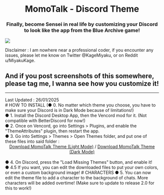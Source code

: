<h1 align="center">MomoTalk - Discord Theme</span></h1>
<h3 align="center">Finally, become Sensei in real life by customizing your Discord to look like the app from the Blue Archive game!</h3>

<img align="center" src="https://miyakukage.github.io/discord-momotalk/misc/light.png">

<p>Disclaimer : I am nowhere near a professional coder, if you encounter any issues, please let me know on Twitter @KageMiyaku, or on Reddit u/MiyakuKage.</p>
<h2>And if you post screenshots of this somewhere, please tag me, I wanna see how you customize it!</h2>
<hr>
Last Updated : 26/01/2025<br>
# HOW TO INSTALL
(● 0. No matter which theme you choose, you have to make sure your Discord is in Dark Mode because of limitations!)<br>
● 1. Install the Discord Desktop App, then the Vencord mod for it. (Not compatible with BetterDiscord for now!)<br>
● 2. Once on Vencord, go into Settings > Plugins, and enable the "ThemeAttributes" plugin, then restart the app.<br>
● 3. Go into Settings > Themes > Open Themes folder, and put one of these files into said folder :<br>
      <center>
        <a href="https://github.com/MiyakuKage/discord-momotalk/releases/download/real/Momotalk.theme.css">Download MomoTalk Theme (Light Mode)</a> / 
        <a href="https://github.com/MiyakuKage/discord-momotalk/releases/download/real/Momotalk-DarkMode.theme.css">Download MomoTalk Theme (Dark Mode)</a>
    </center><br>
● 4. On Discord, press the "Load Missing Themes" button, and enable it!<br>
● 4.5 If you want, you can edit the downloaded files to put your own colors, or even a custom background image!
# CHARACTERS
● 5. You can now edit the theme file to add a character to the background of chats. More characters will be added overtime! (Make sure to update to release 2.0 for this to work!)
